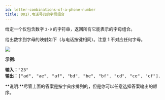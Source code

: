 ```yaml
---
id: letter-combinations-of-a-phone-number
title: 0017.电话号码的字母组合
---
```

给定一个仅包含数字 <code>2-9</code> 的字符串，返回所有它能表示的字母组合。

给出数字到字母的映射如下（与电话按键相同）。注意 1 不对应任何字母。

![](https://assets.leetcode-cn.com/aliyun-lc-upload/original_images/17_telephone_keypad.png)

**示例:**


<pre><strong>输入：</strong>&#34;23&#34;<br/><strong>输出：</strong>[&#34;ad&#34;, &#34;ae&#34;, &#34;af&#34;, &#34;bd&#34;, &#34;be&#34;, &#34;bf&#34;, &#34;cd&#34;, &#34;ce&#34;, &#34;cf&#34;].<br/></pre>

**说明:**尽管上面的答案是按字典序排列的，但是你可以任意选择答案输出的顺序。
